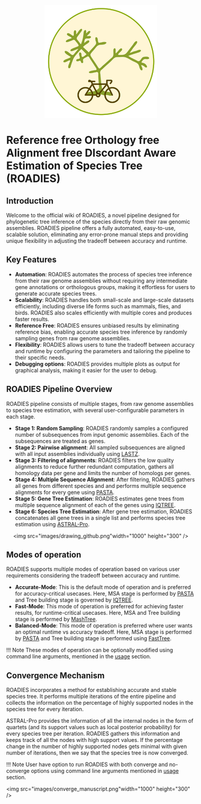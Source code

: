  <div align="center">

<img src="images/ROADIES_logo.png" width="300" height="300"/>

</div>

# Reference free Orthology free Alignment free DIscordant Aware Estimation of Species Tree (ROADIES)

## Introduction

Welcome to the official wiki of ROADIES, a novel pipeline designed for phylogenetic tree inference of the species directly from their raw genomic assemblies. ROADIES pipeline offers a fully automated, easy-to-use, scalable solution, eliminating any error-prone manual steps and providing unique flexibility in adjusting the tradeoff between accuracy and runtime. 
<br>

## Key Features
- **Automation**: ROADIES automates the process of species tree inference from their raw genome assemblies without requiring any intermediate gene annotations or orthologous groups, making it effortless for users to generate accurate species trees.
- **Scalability**: ROADIES handles both small-scale and large-scale datasets efficiently, including diverse life forms such as mammals, flies, and birds. ROADIES also scales efficiently with multiple cores and produces faster results.
- **Reference Free**: ROADIES ensures unbiased results by eliminating reference bias, enabling accurate species tree inference by randomly sampling genes from raw genome assemblies.
- **Flexibility**: ROADIES allows users to tune the tradeoff between accuracy and runtime by configuring the parameters and tailoring the pipeline to their specific needs.
- **Debugging options**: ROADIES provides multiple plots as output for graphical analysis, making it easier for the user to debug. 

## ROADIES Pipeline Overview
ROADIES pipeline consists of multiple stages, from raw genome assemblies to species tree estimation, with several user-configurable parameters in each stage. 

- **Stage 1: Random Sampling**: ROADIES randomly samples a configured number of subsequences from input genomic assemblies. Each of the subsequences are treated as genes.
- **Stage 2: Pairwise alignment**: All sampled subsequences are aligned with all input assemblies individually using [LASTZ](https://lastz.github.io/lastz/). 
- **Stage 3: Filtering of alignments**: ROADIES filters the low quality alignments to reduce further redundant computation, gathers all homology data per gene and limits the number of homologs per genes. 
- **Stage 4: Multiple Sequence Alignment**: After filtering, ROADIES gathers all genes from different species and and performs multiple sequence alignments for every gene using [PASTA](https://github.com/smirarab/pasta). 
- **Stage 5: Gene Tree Estimation**: ROADIES estimates gene trees from multiple sequence alignment of each of the genes using [IQTREE](http://www.iqtree.org/).
- **Stage 6: Species Tree Estimation**: After gene tree estimation, ROADIES concatenates all gene trees in a single list and performs species tree estimation using [ASTRAL-Pro](https://github.com/chaoszhang/A-pro). 

<div align="center">

<img src="images/drawing_github.png"width="1000" height="300" />

</div>

## Modes of operation

ROADIES supports multiple modes of operation based on various user requirements considering the tradeoff between accuracy and runtime. 

- **Accurate-Mode**: This is the default mode of operation and is preferred for accuracy-critical usecases. Here, MSA stage is performed by [PASTA](https://github.com/smirarab/pasta) and Tree building stage is governed by [IQTREE](http://www.iqtree.org/).
- **Fast-Mode**: This mode of operation is preferred for achieving faster results, for runtime-critical usecases. Here, MSA and Tree building stage is performed by [MashTree](https://github.com/lskatz/mashtree).
- **Balanced-Mode**: This mode of operation is preferred where user wants an optimal runtime vs accuracy tradeoff. Here, MSA stage is performed by [PASTA](https://github.com/smirarab/pasta) and Tree building stage is performed using [FastTree](http://www.microbesonline.org/fasttree/). 

!!! Note
    These modes of operation can be optionally modified using command line arguments, mentioned in the [usage](usage.md) section.

## Convergence Mechanism

ROADIES incorporates a method for establishing accurate and stable species tree. It performs multiple iterations of the entire pipeline and collects the information on the percentage of highly supported nodes in the species tree for every iteration. 

ASTRAL-Pro provides the information of all the internal nodes in the form of quartets (and its support values such as local posterior probability) for every species tree per iteration. ROADIES gathers this information and keeps track of all the nodes with high support values. If the percentage change in the number of highly supported nodes gets minimal with given number of iterations, then we say that the species tree is now converged.

!!! Note
    User have option to run ROADIES with both converge and no-converge options using command line arguments mentioned in [usage](usage.md) section.

<img src="images/converge_manuscript.png"width="1000" height="300" />
